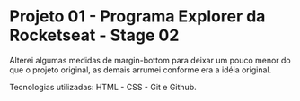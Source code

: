 # Projeto 01 -  Programa Explorer da Rocketseat - Stage 02

Alterei algumas medidas de margin-bottom para deixar um pouco menor do que o projeto original, as demais arrumei conforme era a idéia original.

Tecnologias utilizadas: HTML - CSS - Git e Github.
